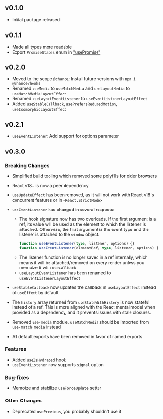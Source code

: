 ## v0.1.0

- Initial package released

## v0.1.1

- Made all types more readable
- Export `PromiseStates` enum in ["usePromise"](docs/modules/_use_promise_.md)

## v0.2.0

- Moved to the scope `@chance`; Install future versions with `npm i @chance/hooks`
- Renamed `useMedia` to `useMatchMedia` and `useLayoutMedia` to `useMatchMediaLayoutEffect`
- Renamed `useLayoutEventListener` to `useEventListenerLayoutEffect`
- Added `useStableCallback`, `usePrefersReducedMotion`, `useIsomorphicLayoutEffect`

## v0.2.1

- `useEventListener`: Add support for options parameter

## v0.3.0

### Breaking Changes

- Simplified build tooling which removed some polyfills for older browsers
- React v18+ is now a peer dependency
- `useUpdateEffect` has been removed, as it will not work with React v18's
  concurrent features or in `<React.StrictMode>`
- `useEventListener` has changed in several respects:

  - The hook signature now has two overloads. If the first argument is a ref,
    its value will be used as the element to which the listener is attached.
    Otherwise, the first argument is the event type and the listener is attached
    to the `window` object.
    ```ts
    function useEventListener(type, listener, options) {}
    function useEventListener(elementRef, type, listener, options) {}
    ```
  - The listener function is no longer saved in a ref internally, which means it
    will be attached/removed on every render unless you memoize it with
    `useCallback`
  - `useLayoutEventListener` has been renamed to `useEventListenerLayoutEffect`

- `useStableCallback` now updates the callback in `useLayoutEffect` instead of `useEffect` by default
- The `history` array returned from `useStateWithHistory` is now stateful
  instead of a ref. This is more aligned with the React mental model when
  provided as a dependency, and it prevents issues with stale closures.
- Removed `use-media` module. `useMatchMedia` should be imported from `use-match-media` instead
- All default exports have been removed in favor of named exports

### Features

- Added `useIsHydrated` hook
- `useEventListener` now supports `signal` option

### Bug-fixes

- Memoize and stabilize `useForceUpdate` setter

### Other Changes

- Deprecated `usePrevious`, you probably shouldn't use it
